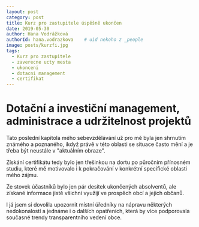 ```yaml
---
layout: post
category: post
title: Kurz pro zastupitele úspěšně ukončen   
date: 2019-05-30
author: Hana Vodrážková
authorId: hana.vodrazkova    # uid nekoho z _people
image: posts/kurzfi.jpg
tags:
  - Kurz pro zastupitele
  - zaverecne ucty mesta
  - ukonceni
  - dotacni management
  - certifikat
---
```


# Dotační a investiční management, administrace a udržitelnost projektů 

Tato poslední kapitola mého sebevzdělávání už pro mě byla jen shrnutím známého a poznaného, ikdyž právě v této oblasti se situace 
často mění a je třeba být neustále v "aktuálním obraze". 

Získání certifikátu tedy bylo jen třešinkou na dortu po půročním přínosném studiu, které mě motivovalo i k pokračování 
v konkrétní specifické oblasti mého zájmu. 

Ze stovek účastníků bylo jen pár desítek ukončených absolventů, ale získané informace jistě všichni využijí ve prospěch obcí
a jejich občanů.

I já jsem si dovolila upozornit místní úředníky na nápravu některých nedokonalostí a jednáme i o dalších opatřeních, která by více podporovala současné trendy transparentního vedení obce.



